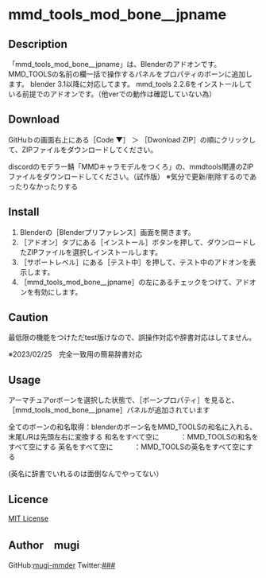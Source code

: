 # mmd_tools_mod_bone__jpname


## Description

「mmd_tools_mod_bone__jpname」は、Blenderのアドオンです。
MMD_TOOLSの名前の欄一括で操作するパネルをプロパティのボーンに追加します。
blender 3.1以降に対応してます。
mmd_tools 2.2.6をインストールしている前提でのアドオンです。（他verでの動作は確認していない為）


## Download
GitHuｂの画面右上にある［Code ▼］ ＞ ［Dwonload ZIP］の順にクリックして、ZIPファイルをダウンロードしてください。

discordのモデラー鯖「MMDキャラモデルをつくろ」の、mmdtools関連のZIPファイルをダウンロードしてください。（試作版）
※気分で更新/削除するのであったりなかったりする


## Install

1. Blenderの［Blenderプリファレンス］画面を開きます。
2. ［アドオン］タブにある［インストール］ボタンを押して、ダウンロードしたZIPファイルを選択しインストールします。
3. ［サポートレベル］にある［テスト中］を押して、テスト中のアドオンを表示します。
4. ［mmd_tools_mod_bone__jpname］の左にあるチェックをつけて、アドオンを有効にします。


## Caution
最低限の機能をつけただtest版けなので、誤操作対応や辞書対応はしてません。

※2023/02/25　完全一致用の簡易辞書対応

## Usage

アーマチュアorボーンを選択した状態で、［ボーンプロパティ］を見ると、［mmd_tools_mod_bone__jpname］パネルが追加されています

全てのボーンの和名取得：blenderのボーン名をMMD_TOOLSの和名に入れる、末尾L/Rは先頭左右に変換する
和名をすべて空に　　　：MMD_TOOLSの和名をすべて空にする
英名をすべて空に　　　：MMD_TOOLSの英名をすべて空にする

(英名に辞書でいれるのは面倒なんでやってない）


## Licence

[MIT License](./LICENCE)

## Author　mugi

GitHub:[mugi-mmder](https://github.com/mugi-mmder) 
Twitter:[###](https://twitter.com/####)
